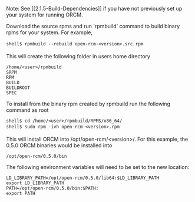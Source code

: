 Note: See [[2.1.5-Build-Dependencies]] if you have not previously set up your system for running ORCM.

Download the source rpms and run 'rpmbuild' command to build binary rpms for your system. For example,

```
shell$ rpmbuild --rebuild open-rcm-<version>.src.rpm
```

This will create the following folder in users home directory
```
/home/<user>/rpmbuild
SRPM
RPM
BUILD
BUILDROOT
SPEC
```
To install from the binary rpm created by rpmbuild run the following command as root
```
shell$ cd /home/<user>/rpmbuild/RPMS/x86_64/
shell$ sudo rpm -ivh open-rcm-<version>.rpm
```
This will install ORCM into /opt/open-rcm/&lt;version&gt;/.  For this example, the 0.5.0 ORCM binaries would be installed into
```
/opt/open-rcm/0.5.0/bin
```
The following environment variables will need to be set to the new location:
```
LD_LIBRARY_PATH=/opt/open-rcm/0.5.0/lib64:$LD_LIBRARY_PATH
export LD_LIBRARY_PATH
PATH=/opt/open-rcm/0.5.0/bin:$PATH:
export PATH
```